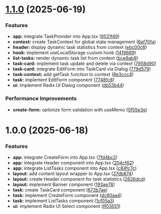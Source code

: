 # [1.1.0](https://github.com/guilherhenri/todo-hooks/compare/v1.0.0...v1.1.0) (2025-06-19)


### Features

* **app:** integrate TaskProvider into App.tsx ([9531f49](https://github.com/guilherhenri/todo-hooks/commit/9531f495bbb63d0ed624c9d3fb57eb1332e56262))
* **context:** create TaskContext for global state management ([6af70fa](https://github.com/guilherhenri/todo-hooks/commit/6af70fabbe8c2f0bc4cfeea2f7992836f926c706))
* **header:** display dynamic task statistics from context ([ebc00c6](https://github.com/guilherhenri/todo-hooks/commit/ebc00c6683058b594fa52e7d9b7acd8f863b9e01))
* **hook:** implement useLocalStorage custom hook ([1419689](https://github.com/guilherhenri/todo-hooks/commit/14196898f8b18afeac17816a6f8ac9286459dc8f))
* **list-tasks:** render dynamic task list from context ([bce9ab9](https://github.com/guilherhenri/todo-hooks/commit/bce9ab9308ad767ecf4d54be3fddf11244d2f9cd))
* **task-card:** implement task update and delete via context ([7958d90](https://github.com/guilherhenri/todo-hooks/commit/7958d90e447e94300f3616737024b86708500901))
* **task-card:** integrate EditForm into TaskCard via Dialog ([779d579](https://github.com/guilherhenri/todo-hooks/commit/779d5799ea177cf09136ac6262db34ebf7566a94))
* **task-context:** add getTask function to context ([8e3ccc4](https://github.com/guilherhenri/todo-hooks/commit/8e3ccc4df536eb5486ae870bffcf66975724ea3f))
* **task:** implement EditForm component ([7748fc8](https://github.com/guilherhenri/todo-hooks/commit/7748fc8ee3cb1c5fd76ec52953441c5902842aef))
* **ui:** implement Radix UI Dialog component ([db53b44](https://github.com/guilherhenri/todo-hooks/commit/db53b44eb11b50154038eabc4d115d4e2203635c))


### Performance Improvements

* **create-form:** optimize form validation with useMemo ([0f55e3e](https://github.com/guilherhenri/todo-hooks/commit/0f55e3e0951ca0683674926e2095de4a0b416889))

# 1.0.0 (2025-06-18)


### Features

* **app:** integrate CreateForm into App.tsx ([7fd4bc2](https://github.com/guilherhenri/todo-hooks/commit/7fd4bc2925a42f7ab37bed5cd70780e08bf1f1b9))
* **app:** integrate Header component into App.tsx ([204cf62](https://github.com/guilherhenri/todo-hooks/commit/204cf6296d04f24adf9c6774df580b6a521802af))
* **app:** integrate ListTasks component into App.tsx ([c84fc7c](https://github.com/guilherhenri/todo-hooks/commit/c84fc7c84053ce01fb0fde15b8c20b7b8a9ecda4))
* **layout:** add content layout wrapper to App.tsx ([37db874](https://github.com/guilherhenri/todo-hooks/commit/37db874aec7534216311db6cb27f8f17dd2781bc))
* **layout:** create Header component for task statistics ([2626dcd](https://github.com/guilherhenri/todo-hooks/commit/2626dcd0a9126a1848940c58c7ce63417b2ddc89))
* **layout:** implement Banner component ([193ae78](https://github.com/guilherhenri/todo-hooks/commit/193ae78d1e231e14053ac8823851e328be48343d))
* **task:** create TaskCard component ([673b7ae](https://github.com/guilherhenri/todo-hooks/commit/673b7ae3b5f4df87b1e52757e6f961ff080e0549))
* **task:** implement CreateForm component ([dc80aa4](https://github.com/guilherhenri/todo-hooks/commit/dc80aa419e652e79bdcaccc25b47445c22f805a6))
* **task:** implement ListTasks component ([1cf05a3](https://github.com/guilherhenri/todo-hooks/commit/1cf05a3ebeead5bf0f92a2fb9ba046fb1a98473d))
* **ui:** implement Radix UI Select component ([ff03551](https://github.com/guilherhenri/todo-hooks/commit/ff03551a3c4616b3f85ebba011741f74157a6483))
